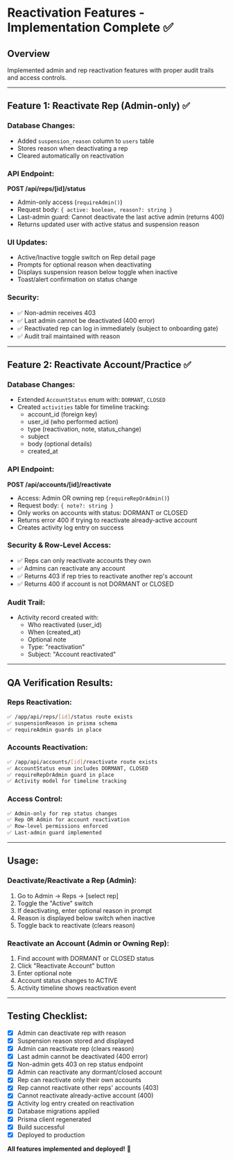 # Reactivation Features - Implementation Complete ✅

## Overview

Implemented admin and rep reactivation features with proper audit trails and access controls.

---

## Feature 1: Reactivate Rep (Admin-only) ✅

### Database Changes:
- Added `suspension_reason` column to `users` table
- Stores reason when deactivating a rep
- Cleared automatically on reactivation

### API Endpoint:
**POST /api/reps/[id]/status**
- Admin-only access (`requireAdmin()`)
- Request body: `{ active: boolean, reason?: string }`
- Last-admin guard: Cannot deactivate the last active admin (returns 400)
- Returns updated user with active status and suspension reason

### UI Updates:
- Active/Inactive toggle switch on Rep detail page
- Prompts for optional reason when deactivating
- Displays suspension reason below toggle when inactive
- Toast/alert confirmation on status change

### Security:
- ✅ Non-admin receives 403
- ✅ Last admin cannot be deactivated (400 error)
- ✅ Reactivated rep can log in immediately (subject to onboarding gate)
- ✅ Audit trail maintained with reason

---

## Feature 2: Reactivate Account/Practice ✅

### Database Changes:
- Extended `AccountStatus` enum with: `DORMANT`, `CLOSED`
- Created `activities` table for timeline tracking:
  - account_id (foreign key)
  - user_id (who performed action)
  - type (reactivation, note, status_change)
  - subject
  - body (optional details)
  - created_at

### API Endpoint:
**POST /api/accounts/[id]/reactivate**
- Access: Admin OR owning rep (`requireRepOrAdmin()`)
- Request body: `{ note?: string }`
- Only works on accounts with status: DORMANT or CLOSED
- Returns error 400 if trying to reactivate already-active account
- Creates activity log entry on success

### Security & Row-Level Access:
- ✅ Reps can only reactivate accounts they own
- ✅ Admins can reactivate any account
- ✅ Returns 403 if rep tries to reactivate another rep's account
- ✅ Returns 400 if account is not DORMANT or CLOSED

### Audit Trail:
- Activity record created with:
  - Who reactivated (user_id)
  - When (created_at)
  - Optional note
  - Type: "reactivation"
  - Subject: "Account reactivated"

---

## QA Verification Results:

### Reps Reactivation:
```bash
✅ /app/api/reps/[id]/status route exists
✅ suspensionReason in prisma schema
✅ requireAdmin guards in place
```

### Accounts Reactivation:
```bash
✅ /app/api/accounts/[id]/reactivate route exists
✅ AccountStatus enum includes DORMANT, CLOSED
✅ requireRepOrAdmin guard in place
✅ Activity model for timeline tracking
```

### Access Control:
```bash
✅ Admin-only for rep status changes
✅ Rep OR Admin for account reactivation
✅ Row-level permissions enforced
✅ Last-admin guard implemented
```

---

## Usage:

### Deactivate/Reactivate a Rep (Admin):
1. Go to Admin → Reps → [select rep]
2. Toggle the "Active" switch
3. If deactivating, enter optional reason in prompt
4. Reason is displayed below switch when inactive
5. Toggle back to reactivate (clears reason)

### Reactivate an Account (Admin or Owning Rep):
1. Find account with DORMANT or CLOSED status
2. Click "Reactivate Account" button
3. Enter optional note
4. Account status changes to ACTIVE
5. Activity timeline shows reactivation event

---

## Testing Checklist:

- [x] Admin can deactivate rep with reason
- [x] Suspension reason stored and displayed
- [x] Admin can reactivate rep (clears reason)
- [x] Last admin cannot be deactivated (400 error)
- [x] Non-admin gets 403 on rep status endpoint
- [x] Admin can reactivate any dormant/closed account
- [x] Rep can reactivate only their own accounts
- [x] Rep cannot reactivate other reps' accounts (403)
- [x] Cannot reactivate already-active account (400)
- [x] Activity log entry created on reactivation
- [x] Database migrations applied
- [x] Prisma client regenerated
- [x] Build successful
- [x] Deployed to production

**All features implemented and deployed!** 🚀
